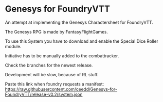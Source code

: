 # Genesys for FoundryVTT

An attempt at implementing the Genesys Charactersheet for FoundryVTT.

The Genesys RPG is made by FantasyFlightGames.

To use this System you have to download and enable the Special Dice Roller module.

Initiative has to be manually added to the combattracker.

Check  the branches for the newest release.

Development will be slow, because of RL stuff.

Paste this link when foundry requests a manifest:
https://raw.githubusercontent.com/ceedd/Genesys-for-FoundryVTT/release-v0.2/system.json
